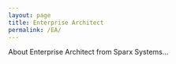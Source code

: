 ```yaml
---
layout: page
title: Enterprise Architect
permalink: /EA/
---
```


About Enterprise Architect from Sparx Systems...
